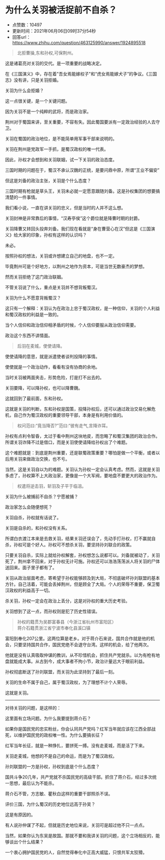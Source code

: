 # 为什么关羽被活捉前不自杀？
- 点赞数：10497
- 更新时间：2021年06月06日09时37分54秒
- 回答url：https://www.zhihu.com/question/463125990/answer/1924895518
<body>
 <blockquote data-pid="X-ElUKm8">
  北拒曹操,东和孙权,可保荆州。
 </blockquote>
 <p data-pid="9MPByFbw">这是诸葛亮对关羽的交代。是一项重要的战略决定。</p>
 <p data-pid="aFwJe3D1">在《三国演义》中，存在着"吾女焉能嫁权子"和“虎女焉能嫁犬子”的争议。《三国志》没有讲，只是关羽拒婚。</p>
 <p data-pid="WNyAorTY">关羽为什么会拒婚？</p>
 <p data-pid="vQw8TH5m">这一点很关键，是一个关键问题。</p>
 <p data-pid="pZi4oDju">因为关羽不是一个纯粹的武将，而是政治家。</p>
 <p data-pid="Taj_yBBl">荆州对于蜀国来讲，至关重要，不容有失。因此蜀国要派有一定政治经验的人去守卫。</p>
 <p data-pid="cPBgJaD8">关羽在蜀国的政治地位，是不能简单用军事干部来说明的。</p>
 <p data-pid="r6dNoYoD">关羽在荆州是党政军一手抓，是蜀汉政权的唯一代表。</p>
 <p data-pid="i7fDN5lC">因此，孙权才会想到和关羽联姻，试一下关羽的政治态度。</p>
 <p data-pid="7XRuRmHC">三国时期的问题在于，蜀汉不承认汉魏的正统，是要问鼎中原，所谓“王业不偏安”</p>
 <p data-pid="W2k5io7B">但这是刘备的政治主张，关羽是个什么态度？</p>
 <p data-pid="mk51AY3k">三国时期有枪就是草头王，关羽未必就一定愿意跟随刘备。这是孙权集团的想要搞清楚的一件事情。</p>
 <p data-pid="0y_-kNjM">我们看小说，一直在讲关羽的忠义，但是当时的人并不这么想。</p>
 <p data-pid="OVTbtxij">关羽封神是非常靠后的事情，“汉寿亭侯”这个爵位就是降曹时期的封爵。</p>
 <p data-pid="6_TKY0xH">关羽降曹又转回头投奔刘备。我们现在看就是“身在曹营心在汉”但这是《三国演义》给大家的印象，孙权有这样的认识吗？</p>
 <p data-pid="3hlozivV">未必。</p>
 <p data-pid="Q-QrtV1h">按照孙权的想法，关羽或许想建立自己的地盘，也不一定。</p>
 <p data-pid="qNNQQ3cH">毕竟荆州可是个好地方，以荆州之地作为资本，可是当世无数豪杰的梦想。</p>
 <p data-pid="rq4MXTqi">然而关羽拒绝了这门政治联姻。</p>
 <p data-pid="vsqdHFEl">不管关羽说了什么，重点是关羽并不想背叛蜀汉。</p>
 <p data-pid="Hu_3tD-i">关羽为什么不愿意背叛蜀汉？</p>
 <p data-pid="e02poxnl">这只有一个解释：关羽认为在政治上忠于蜀汉政权，是一种信仰，关羽的个人利益和蜀汉政权的利益是一致的。</p>
 <p data-pid="OPz30PTc">当个人信仰和政治信仰相矛盾的时候，个人信仰要服从政治信仰需要。</p>
 <p data-pid="FgF95N3E">政治这个东西不讲情面。</p>
 <blockquote data-pid="O_sr2Sgg">
  后羽在麦城，使使请降。
 </blockquote>
 <p data-pid="q-UnWS2I">使使请降的意思，就是派遣使者谈判投降的事情。</p>
 <p data-pid="4yMkjqRc">使使就是一个政治动作，看看有没有协商的余地。</p>
 <p data-pid="ZBEqhYEd">当时关羽被两面夹击，形势危险，打是打不出去的。</p>
 <p data-pid="GCxpumIE">关羽要降，可以降孙权，也可以降曹魏。</p>
 <p data-pid="Dl09N4OR">这就回到了最前面，东和孙权。</p>
 <p data-pid="9ejZYB5g">这就是关羽的判断，东和孙权是国策，投降孙权后，还可以通过政治交易化解危机，自己作为蜀汉政权的重要领导干部，本身是有利用价值的。</p>
 <blockquote data-pid="DbNmjmwS">
  权问范曰:“竟当降否?”范曰:“彼有走气,言降诈耳。
 </blockquote>
 <p data-pid="8Ed7vwUl">孙权有点利令智昏，太过于看中荆州这块地皮，而忽略了和蜀汉集团的政治合作。所谓关羽诈降不过是借口，而是关羽使使请降给孙权出了个难题。</p>
 <p data-pid="sfCC3Xd9">这个难题就是：到底是荆州重要，还是联蜀政策重要？哪怕是做一个平衡，或者以后用关羽来做政治交换，也不亏。</p>
 <p data-pid="BOVglDAd">当然，这是关羽自以为的难题。关羽认为孙权一定会认真考虑。然而，这就是关羽多虑了，孙权算不上大政治家，更像是一个大军阀，要地盘不要更大的政治作为。</p>
 <blockquote data-pid="irRmcFFD">
  权遣将逆击羽，斩羽及子平于临沮。
 </blockquote>
 <p data-pid="1_gEJFle">关羽为什么被捕前不自杀？宁愿被捕？</p>
 <p data-pid="-NCwvafT">政治家怎么会随便想死？</p>
 <p data-pid="TuGNxW0f">关羽自杀，孙权就有话说了。</p>
 <p data-pid="FBdzHsj-">关羽是自杀的，和孙权没有关系。</p>
 <p data-pid="TQSGPjYG">所谓白衣渡江本来是去救关羽，结果关羽还误会了，先动手打孙权，打不赢就自杀，孙权可是个好人。孙权可不想杀关羽，要坚持孙刘联合的政策。</p>
 <p data-pid="iXMYCyn7">只要关羽自杀，实际上就给孙权解套，孙权想怎么说都可以。刘备就被动了，关羽死了，荆州拿不回来，对于孙权无计可施。孙权还可以浩浩荡荡派人将关羽的尸体送回来。面子里子都有了。</p>
 <p data-pid="DqIU0eX6">关羽从政治层面考虑，寄希望于孙权能够顾及到大局，不彻底破坏孙刘联盟的基本方针。自己活着，可能会丢掉荆州，但是顾全了大局。个人的荣辱不重要，保卫蜀汉政权的利益高于一切。</p>
 <p data-pid="sbvE3gGn">杀关羽，孙权一定会在政治上丢分，这是对孙权的重大历史考验。</p>
 <p data-pid="vsoYzTlb">关羽想到了这一点，而孙权则是犯了历史性错误。</p>
 <blockquote data-pid="jdpMVIaa">
  孙权的籍贯为吴郡富春县（今浙江省杭州市富阳区）
  <br>
  蒋介石籍贯浙江省宁波市奉化县溪口镇
 </blockquote>
 <p data-pid="TsThNzRL">富阳到奉化207公里。这两位算是老乡。对于蒋介石来说，国共合作就是他的机会，只要坚持国共合作，国民党绝不会退守台湾。这样的机会，给了他两次。</p>
 <p data-pid="PqjAf4dv">他就是没有认真吸取仲谋的教训，从不珍惜机会，抓住共产党就杀。以为有枪有地盘就能成大事。从古到今，成大事者不拘小节，政治计量远大于眼前利益。</p>
 <p data-pid="J4LNedp6">孙权彻底断送了孙刘联盟，而关羽为此坚持到了最后一刻。</p>
 <p data-pid="sb8LjmHm">关羽的生命不属于自己，属于蜀汉政权，为了理想不计个人荣辱。</p>
 <p data-pid="5GtvBl5J">这就是关羽。</p>
 <hr>
 <p data-pid="Hid4uxiQ">对待关羽的问题，是这样的：</p>
 <p data-pid="1v0ygcFI">这里面有立场问题。为什么我要提到蒋介石？</p>
 <p data-pid="-mj4TPjF">如果你是国民党的忠实粉丝，你会认同共产党吗？红军当年就应该在江西全部战死，以维护国民党的政权唯一性。为什么要搞长征？</p>
 <p data-pid="qDNFwxHe">红军当年长征，就是一种挣扎，要拼死一搏。没有走麦城，而是活了下来。</p>
 <p data-pid="yl6BQeLQ">关羽走麦城，他想的不是自己的命运，而是为了蜀汉政权。</p>
 <p data-pid="wkU_vB5q">孙刘联盟的一方是孙权，孙权到底是个什么态度？</p>
 <p data-pid="RMDHNpMk">国共斗争20几年，共产党就不杀国民党的高级干部。抓住了蒋介石，经过多次统一思想，最后认为不能杀。</p>
 <p data-pid="99EmLhGR">蒋介石不管，方志敏、瞿秋白这样的重要干部照杀不误。</p>
 <p data-pid="6PApgpWz">评价三国，为什么蜀汉的历史地位远高于孙吴？</p>
 <p data-pid="-Ggg0IuR">这是有原因的。</p>
 <p data-pid="l9Ut7ass">有人说孙仲谋了不起，但就是历史地位来说，关羽可是超过他不只一点点。</p>
 <p data-pid="MCPQJHnB">当然，如果你认为东吴是故国。那就不要和我讲关羽的问题，这个立场相反的，能够谈出个什么结果？</p>
 <p data-pid="cD4cTdW1">一个衷心拥护国民党的人，自然觉得奉化中正高大威猛，只恨共军太狡猾。</p>
</body>